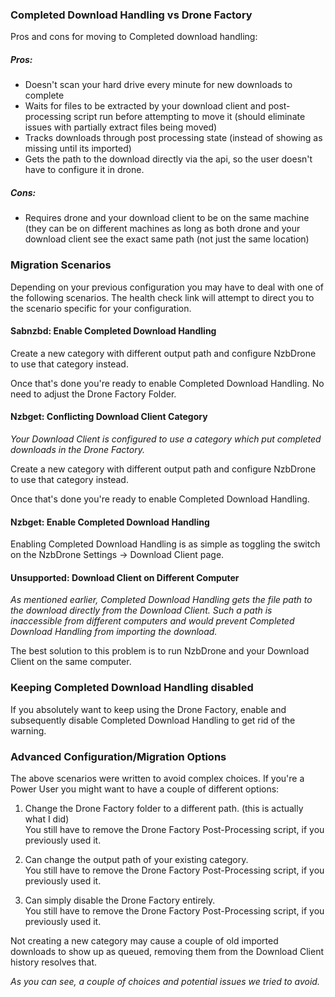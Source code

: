### Completed Download Handling vs Drone Factory ###

Pros and cons for moving to Completed download handling:

##### Pros: #####

- Doesn't scan your hard drive every minute for new downloads to complete
- Waits for files to be extracted by your download client and post-processing script run before attempting to move it (should eliminate issues with partially extract files being moved)
- Tracks downloads through post processing state (instead of showing as missing until its imported)
- Gets the path to the download directly via the api, so the user doesn't have to configure it in drone.

##### Cons: #####
- Requires drone and your download client to be on the same machine (they can be on different machines as long as both drone and your download client see the exact same path (not just the same location)

### Migration Scenarios ###

Depending on your previous configuration you may have to deal with one of the following scenarios.
The health check link will attempt to direct you to the scenario specific for your configuration.

#### Sabnzbd: Enable Completed Download Handling ####

Create a new category with different output path and configure NzbDrone to use that category instead.  

Once that's done you're ready to enable Completed Download Handling. No need to adjust the Drone Factory Folder.

#### Nzbget: Conflicting Download Client Category ####

_Your Download Client is configured to use a category which put completed downloads in the Drone Factory._

Create a new category with different output path and configure NzbDrone to use that category instead.  

Once that's done you're ready to enable Completed Download Handling.

#### Nzbget: Enable Completed Download Handling ####

Enabling Completed Download Handling is as simple as toggling the switch on the NzbDrone Settings -> Download Client page.  

#### Unsupported: Download Client on Different Computer ####

_As mentioned earlier, Completed Download Handling gets the file path to the download directly from the Download Client. Such a path is inaccessible from different computers and would prevent Completed Download Handling from importing the download._

The best solution to this problem is to run NzbDrone and your Download Client on the same computer.

### Keeping Completed Download Handling disabled ###

If you absolutely want to keep using the Drone Factory, enable and subsequently disable Completed Download Handling to get rid of the warning.  

### Advanced Configuration/Migration Options ###

The above scenarios were written to avoid complex choices. If you're a Power User you might want to have a couple of different options:

1. Change the Drone Factory folder to a different path. (this is actually what I did)  
   You still have to remove the Drone Factory Post-Processing script, if you previously used it.

2. Can change the output path of your existing category.  
   You still have to remove the Drone Factory Post-Processing script, if you previously used it.

3. Can simply disable the Drone Factory entirely.  
   You still have to remove the Drone Factory Post-Processing script, if you previously used it.

Not creating a new category may cause a couple of old imported downloads to show up as queued, removing them from the Download Client history resolves that.

_As you can see, a couple of choices and potential issues we tried to avoid._





















 
